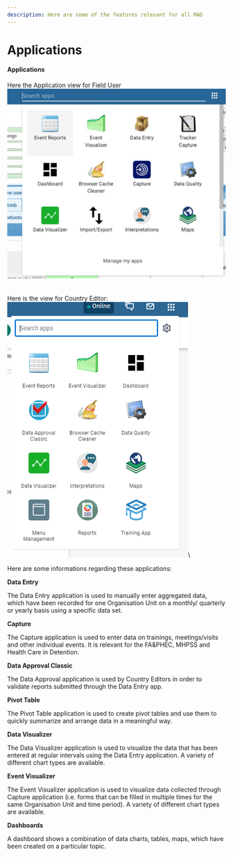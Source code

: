 ```yaml
---
description: Here are some of the features relevant for all MAD
---
```


# Applications

#### Applications

Here the Application view for Field User\
![](<../../.gitbook/assets/image (3) (1) (1).png>)\
\
\
Here is the view for Country Editor:\
![](<../../.gitbook/assets/image (1) (1) (1).png>)\


Here are some informations regarding these applications:

**Data Entry**

The Data Entry application is used to manually enter aggregated data, which have been recorded for one Organisation Unit on a monthly/ quarterly or yearly basis using a specific data set.



**Capture**

The Capture application is used to enter data on trainings, meetings/visits and other individual events. It is relevant for the FA\&PHEC, MHPSS and Health Care in Detention.



**Data Approval Classic**

The Data Approval application is used by Country Editors in order to validate reports submitted through the Data Entry app.



**Pivot Table**

The Pivot Table application is used to create pivot tables and use them to quickly summarize and arrange data in a meaningful way.



**Data Visualizer**

The Data Visualizer application is used to visualize the data that has been entered at regular intervals using the Data Entry application. A variety of different chart types are available.



**Event Visualizer**

The Event Visualizer application is used to visualize data collected through Capture application (i.e. forms that can be filled in multiple times for the same Organisation Unit and time period). A variety of different chart types are available.



**Dashboards**

A dashboard shows a combination of data charts, tables, maps, which have been created on a particular topic.
